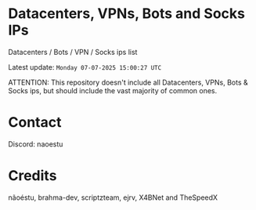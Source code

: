 # Datacenters, VPNs, Bots and Socks IPs
 
Datacenters / Bots / VPN / Socks ips list

Latest update: `Monday 07-07-2025 15:00:27 UTC` 

ATTENTION: This repository doesn't include all Datacenters, VPNs, Bots & Socks ips, 
but should include the vast majority of common ones.

# Contact
Discord: naoestu

# Credits
nãoéstu, brahma-dev, scriptzteam, ejrv, X4BNet and TheSpeedX
